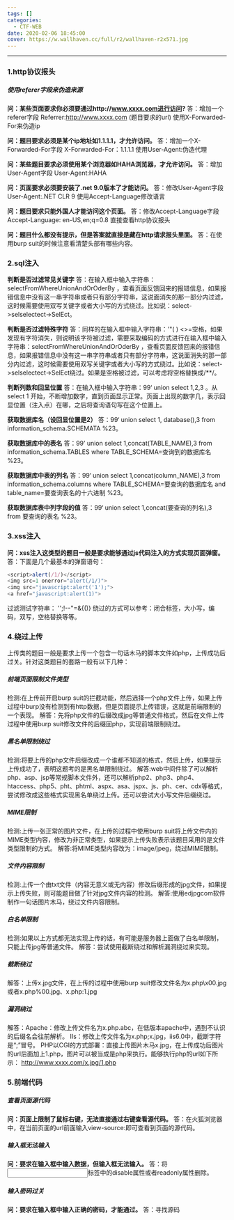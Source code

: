 ```yaml
---
tags: []
categories:
  - CTF-WEB
date: 2020-02-06 18:45:00
cover: https://w.wallhaven.cc/full/r2/wallhaven-r2x571.jpg
---
```


---

### 1.http协议报头
##### 使用referer字段来伪造来源
**问：某些页面要求你必须要通过http://www.xxxx.com进行访问?**
答：增加一个referer字段
Referrer:http://www.xxxx.com  (题目要求的url) 
使用X-Forwarded-For来伪造ip

**问：题目要求必须是某个ip地址如1.1.1.1，才允许访问。**
答：增加一个X-Forwarded-For字段
X-Forwarded-For：1.1.1.1
使用User-Agent:伪造代理

**问：某些题目要求必须使用某个浏览器如HAHA浏览器，才允许访问。**
答：增加User-Agent字段
User-Agent:HAHA

**问：页面要求必须要安装了.net 9.0版本了才能访问。**
答：修改User-Agent字段
User-Agent:.NET CLR 9
使用Accept-Language修改语言

**问：题目要求只能外国人才能访问这个页面。**
答：修改Accept-Language字段
Accept-Language: en-US,en;q=0.8
直接查看http协议报头

**问：题目什么都没有提示，但是答案就直接是藏在http请求报头里面。**
答：在使用burp suit的时候注意看清楚头部有哪些内容。

### 2.sql注入
**判断是否过滤常见关键字**
答：在输入框中输入字符串：selectFromWhereUnionAndOrOderBy ，查看页面反馈回来的报错信息，如果报错信息中没有这一串字符串或者只有部分字符串，这说面消失的那一部分内过滤，这时候需要使用双写关键字或者大小写的方式绕过。比如说：select->selselectect->SelEct。

**判断是否过滤特殊字符**
答：同样的在输入框中输入字符串：'"( ) <>=空格，如果发现有字符消失，则说明该字符被过滤，需要采取编码的方式进行在输入框中输入字符串：selectFromWhereUnionAndOrOderBy ，查看页面反馈回来的报错信息，如果报错信息中没有这一串字符串或者只有部分字符串，这说面消失的那一部分内过滤，这时候需要使用双写关键字或者大小写的方式绕过。比如说：select->selselectect->SelEct绕过。如果是空格被过滤，可以考虑将空格替换成/**/。

**判断列数和回显位置**
答：在输入框中输入字符串：99‘ union select 1,2,3 。从select 1 开始，不断增加数字，直到页面显示正常。页面上出现的数字几，表示回显位置（注入点）在哪，之后将查询语句写在这个位置上。

**获取数据库名（设回显位置是2）**
答：99‘ union select 1, database(),3 from information_schema.SCHEMATA %23。

**获取数据库中的表名**
答：99’ union select 1,concat(TABLE_NAME),3 from information_schema.TABLES where TABLE_SCHEMA=查询到的数据库名 %23。

**获取数据库中表的列名**
答：99‘ union select 1,concat(column_NAME),3 from information_schema.columns where TABLE_SCHEMA=要查询的数据库名 and table_name=要查询表名的十六进制 %23。

**获取数据库表中列字段的值**
答：99‘ union select 1,concat(要查询的列名),3 from 要查询的表名 %23。

### 3.xss注入
**问：xss注入这类型的题目一般是要求能够通过js代码注入的方式实现页面弹窗。**
答：下面是几个最基本的弹窗语句：

```js
<script>alert(/1/)</script>
<img src=1 onerror="alert(/1/)">
<img src="javascript:alert('1');">
<a href="javascript:alert(1)">
```

过滤测试字符串：
'';!--"<XSS>=&{()}
绕过的方式可以参考：闭合标签，大小写，编码，双写，空格替换等等。

### 4.绕过上传

上传类的题目一般是要求上传一个包含一句话木马的脚本文件如php，上传成功后过关。针对这类题目的套路一般有以下几种：
##### 前端页面限制文件类型
检测:在上传前开启burp suit的拦截功能，然后选择一个php文件上传，如果上传过程中burp没有检测到有http数据，但是页面提示上传错误，这就是前端限制的一个表现。
解答：先将php文件的后缀改成jpg等普通文件格式，然后在文件上传过程中使用burp suit修改文件的后缀回php，实现前端限制绕过。

##### 黑名单限制绕过

检测:将要上传的php文件后缀改成一个谁都不知道的格式，然后上传，如果提示上传成功了，表明这题考的是黑名单限制绕过。
解答:web中间件除了可以解析php、asp、jsp等常规脚本文件外，还可以解析php2、php3、php4、htaccess、php5、pht、phtml、aspx、asa、jspx、js、ph、cer、cdx等格式，尝试修改成这些格式实现黑名单绕过上传。还可以尝试大小写文件后缀绕过。
##### MIME限制
检测:上传一张正常的图片文件，在上传的过程中使用burp suit将上传文件内的MIME类型内容，修改为非正常类型，如果提示上传失败表示该题目采用的是文件类型限制的方式。
解答:将MIME类型内容改为：image/jpeg，绕过MIME限制。
#####  文件内容限制

检测:上传一个由txt文件（内容无意义或无内容）修改后缀形成的jpg文件，如果提示上传失败，则可能题目做了针对jpg文件内容的检测。
解答:使用edjpgcom软件制作一句话图片木马，绕过文件内容限制。
##### 白名单限制

检测:如果以上方式都无法实现上传的话，有可能是服务器上面做了白名单限制，只能上传jpg等普通文件。
解答：尝试使用截断绕过和解析漏洞绕过来实现。
##### 截断绕过

解答：上传x.jpg文件，在上传的过程中使用burp suit修改文件名为x.php\x00.jpg或者x.php%00.jpg、x.php:1.jpg
##### 漏洞绕过
解答：Apache：修改上传文件名为x.php.abc，在低版本apache中，遇到不认识的后缀名会往前解析。
IIs：修改上传文件名为x.php;x.jpg，iis6.0中，截断字符是“;”冒号。
PHP以CGI的方式部署：直接上传图片木马x.jpg，在上传成功后图片的url后面加上1.php，图片可以被当成是php来执行。能够执行php的url如下所示：
http://www.xxxx.com/x.jpg/1.php




### 5.前端代码
##### 查看页面源代码
**问：页面上限制了鼠标右键，无法直接通过右键查看源代码。**
答：在火狐浏览器中，在当前页面的url前面输入view-source:即可查看到页面的源代码。 
##### 输入框无法输入
**问：要求在输入框中输入数据，但输入框无法输入。**
答：将<input>标签中的disable属性或者readonly属性删除。

##### 输入密码过关

**问：要求在输入框中输入正确的密码，才能通过。**
答：寻找源码<script>标签内的判断语句中如if（x==‘mima’）。找到密码输入之后提示密码错误有可能是在<script>标签内对你输入的密码进行了字符的过滤，比如语句x = x.replace("ctf","a")，需要在浏览器的查看器上将这个语句删除。

##### 计算密码
**问：密码在源码中并不是直接给出的，而是通过代码得出。**
答：比如在源码中看到密码由下面代码得出：

```js
var str ="0123456789abcdefghijklmnopqrstuvwxyzABCDEFGHIJKLMNOPQRSTUVWXYZ";
password = numletter.substring(11,12);
password = password + numletter.substring(18,19);
password = password + numletter.substring(23,24);
password = password + numletter.substring(16,17);
if(x == password){ alert("恭喜过关!");}
```
新建一个文本文档，文档的内容为：

```js
<script> 
var str ="0123456789abcdefghijklmnopqrstuvwxyzABCDEFGHIJKLMNOPQRSTUVWXYZ";
password = str.substring(11,12);
password = password + numletter.substring(18,19);
password = password + numletter.substring(23,24);
password = password + numletter.substring(16,17);
alert(‘password’);
</script>
```
将文件保存为x.html ,使用浏览器打开，弹框的内容就是算出来的密码。

##### 跳转问题

**问：在点击进入下一页的时候，有可能页面有细微变化或者明显进入下一页但又自动跳转回上一页。**
答：使用burp suit删除响应包中的跳转语句如window.location.href="xxx.php";
### 6.文件包含与读取
##### 文件读取
**问：url带有明显的文件包含特征，比如:http://www.xxx.com/index.php?a=1.php
答：可以通过php://filter/read=convert.base64-encode/resource=index.php得到index.php的源码。**
http://www.xxx.com/index.php?a=php://filter/read=convert.base64-encode/resource=index.php
如果题目flag在某个文件中，如flag.php，你就可以构造相应的url读取文件内容：
http://www.xxx.com/index.php?a=php://filter/read=convert.base64-encode/resource=flag.php
接着对页面上出现的字符串进行base64。

##### 执行命令

**问：要求能够执行php命令，且题目url带有明显的文件包含特征，比如:http://www.xxx.com/index.php?a=1.php**
 答：利用伪协议构造url：

```js
http://www.xxx.com/index.php?a=data:text/plain,<?php phpinfo()?>
http://www.xxx.com/index.php?a=data:text/plain;base64,PD9waHAgcGhwaW5mbygpPz4=
http://www.xxx.com/index.php?a=php://input  [POST DATA]:<?php phpinfo()?>
```
>转自公众号国科漏斗社区https://mp.weixin.qq.com/s/dD8vGsc-Nm-AbDzh2ldt3w（在这里也推荐一波这个公众号），如有侵权请联系我删除。



